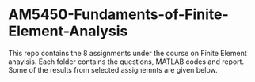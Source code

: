 # AM5450-Fundaments-of-Finite-Element-Analysis

This repo contains the 8 assignments under the course on Finite Element anaylsis. Each folder contains the questions, MATLAB codes and report. Some of the results from selected assignemnts are given below.

